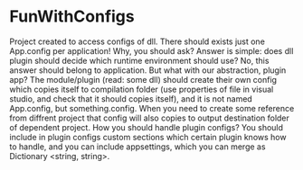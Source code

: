 # FunWithConfigs
Project created to access configs of dll. There should exists just one App.config per application! Why, you should ask? Answer is simple: does dll plugin should decide which runtime environment should use? No, this answer should belong to application.
But what with our abstraction, plugin app?
The module/plugin (read: some dll) should create their own config which copies itself to compilation folder (use properties of file in visual studio, and check that it should copies itself), and it is not named App.config, but something.config. When you need to create some reference from diffrent project that config will also copies to output destination folder of dependent project.
How you should handle plugin configs? You should include in plugin configs custom sections which certain plugin knows how to handle, and you can include appsettings, which you can merge as Dictionary <string, string>.
